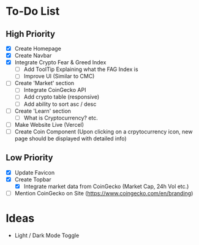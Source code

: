 # To-Do List

## High Priority

- [x] Create Homepage
- [x] Create Navbar
- [x] Integrate Crypto Fear & Greed Index
  - [ ] Add ToolTip Explaining what the FAG Index is
  - [ ] Improve UI (Similar to CMC)
- [ ] Create 'Market' section
  - [ ] Integrate CoinGecko API
  - [ ] Add crypto table (responsive)
  - [ ] Add ability to sort asc / desc
- [ ] Create 'Learn' section
  - [ ] What is Cryptocurrency? etc.
- [ ] Make Website Live (Vercel)
- [ ] Create Coin Component (Upon clicking on a crpytocurrency icon, new page should be displayed with detailed info)

## Low Priority

- [x] Update Favicon
- [x] Create Topbar
  - [x] Integrate market data from CoinGecko (Market Cap, 24h Vol etc.)
- [ ] Mention CoinGecko on Site (https://www.coingecko.com/en/branding)

# Ideas

- Light / Dark Mode Toggle
